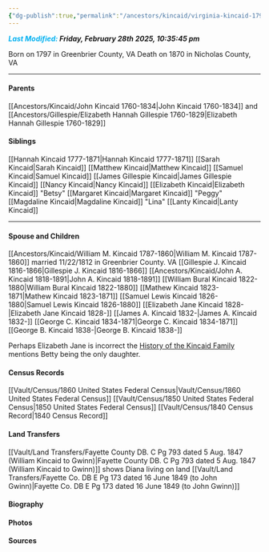 ```yaml
---
{"dg-publish":true,"permalink":"/ancestors/kincaid/virginia-kincaid-1797-1870/","tags":["Jane-Kincaid"]}
---
```


***<font color="#00b0f0">Last Modified:</font> Friday, February 28th 2025, 10:35:45 pm***

Born on  1797 in Greenbrier County, VA
Death on 1870 in Nicholas County, VA

---
#### Parents

[[Ancestors/Kincaid/John Kincaid 1760-1834\|John Kincaid 1760-1834]] and [[Ancestors/Gillespie/Elizabeth Hannah Gillespie 1760-1829\|Elizabeth Hannah Gillespie 1760-1829]]
#### Siblings
[[Hannah Kincaid 1777-1871\|Hannah Kincaid 1777-1871]]
[[Sarah Kincaid\|Sarah Kincaid]]
[[Matthew Kincaid\|Matthew Kincaid]]
[[Samuel Kincaid\|Samuel Kincaid]]
[[James Gillespie Kincaid\|James Gillespie Kincaid]]
[[Nancy Kincaid\|Nancy Kincaid]]
[[Elizabeth Kincaid\|Elizabeth Kincaid]] "Betsy"
[[Margaret Kincaid\|Margaret Kincaid]] "Peggy"
[[Magdaline Kincaid\|Magdaline Kincaid]] "Lina"
[[Lanty Kincaid\|Lanty Kincaid]]

---
#### Spouse and Children
[[Ancestors/Kincaid/William M. Kincaid 1787-1860\|William M. Kincaid 1787-1860]] married 11/22/1812 in Greenbrier County. VA
[[Gillespie J. Kincaid 1816-1866\|Gillespie J. Kincaid 1816-1866]]
[[Ancestors/Kincaid/John A. Kincaid 1818-1891\|John A. Kincaid 1818-1891]]
[[William Bural Kincaid 1822-1880\|William Bural Kincaid 1822-1880]]
[[Mathew Kincaid 1823-1871\|Mathew Kincaid 1823-1871]]
[[Samuel Lewis Kincaid 1826-1880\|Samuel Lewis Kincaid 1826-1880]]
[[Elizabeth Jane Kincaid 1828-\|Elizabeth Jane Kincaid 1828-]]
[[James A. Kincaid 1832-\|James A. Kincaid 1832-]]
[[George C. Kincaid 1834-1871\|George C. Kincaid 1834-1871]]
[[George B. Kincaid 1838-\|George B. Kincaid 1838-]]

Perhaps Elizabeth Jane is incorrect the [History of the Kincaid Family](https://drive.google.com/file/d/0B0oZv34v0ajXVUstZkJEV2hUdW8/view?usp=sharing&resourcekey=0-gyR8XsVV5zkjlqS8Sd_HRw) mentions Betty being the only daughter.
#### Census Records
[[Vault/Census/1860 United States Federal Census\|Vault/Census/1860 United States Federal Census]]
[[Vault/Census/1850 United States Federal Census\|1850 United States Federal Census]]
[[Vault/Census/1840 Census Record\|1840 Census Record]]

#### Land Transfers
[[Vault/Land Transfers/Fayette County DB. C Pg 793 dated 5 Aug. 1847 (William Kincaid to Gwinn)\|Fayette County DB. C Pg 793 dated 5 Aug. 1847 (William Kincaid to Gwinn)]] shows Diana living on land
[[Vault/Land Transfers/Fayette Co. DB E Pg 173 dated 16 June 1849 (to John Gwinn)\|Fayette Co. DB E Pg 173 dated 16 June 1849 (to John Gwinn)]]
#### Biography

#### Photos

#### Sources


